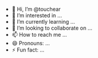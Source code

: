 - 👋 Hi, I’m @touchear
- 👀 I’m interested in ...
- 🌱 I’m currently learning ...
- 💞️ I’m looking to collaborate on ...
- 📫 How to reach me ...
- 😄 Pronouns: ...
- ⚡ Fun fact: ...

<!---
touchear/touchear is a ✨ special ✨ repository because its `README.md` (this file) appears on your GitHub profile.
You can click the Preview link to take a look at your changes.
--->
